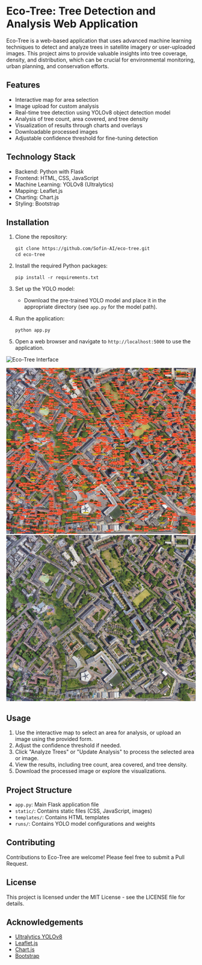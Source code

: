 # Eco-Tree: Tree Detection and Analysis Web Application

Eco-Tree is a web-based application that uses advanced machine learning techniques to detect and analyze trees in satellite imagery or user-uploaded images. This project aims to provide valuable insights into tree coverage, density, and distribution, which can be crucial for environmental monitoring, urban planning, and conservation efforts.

## Features

- Interactive map for area selection
- Image upload for custom analysis
- Real-time tree detection using YOLOv8 object detection model
- Analysis of tree count, area covered, and tree density
- Visualization of results through charts and overlays
- Downloadable processed images
- Adjustable confidence threshold for fine-tuning detection

## Technology Stack

- Backend: Python with Flask
- Frontend: HTML, CSS, JavaScript
- Machine Learning: YOLOv8 (Ultralytics)
- Mapping: Leaflet.js
- Charting: Chart.js
- Styling: Bootstrap

## Installation

1. Clone the repository:
   ```
   git clone https://github.com/Sofin-AI/eco-tree.git
   cd eco-tree
   ```

2. Install the required Python packages:
   ```
   pip install -r requirements.txt
   ```

3. Set up the YOLO model:
   - Download the pre-trained YOLO model and place it in the appropriate directory (see `app.py` for the model path).

4. Run the application:
   ```
   python app.py
   ```

5. Open a web browser and navigate to `http://localhost:5000` to use the application.
   
![Eco-Tree Interface](images/demo.gif)

![Analysis Results](images/detected.jpg) ![Analysis Results](images/Raw.jpg)

## Usage

1. Use the interactive map to select an area for analysis, or upload an image using the provided form.
2. Adjust the confidence threshold if needed.
3. Click "Analyze Trees" or "Update Analysis" to process the selected area or image.
4. View the results, including tree count, area covered, and tree density.
5. Download the processed image or explore the visualizations.

## Project Structure

- `app.py`: Main Flask application file
- `static/`: Contains static files (CSS, JavaScript, images)
- `templates/`: Contains HTML templates
- `runs/`: Contains YOLO model configurations and weights

## Contributing

Contributions to Eco-Tree are welcome! Please feel free to submit a Pull Request.

## License

This project is licensed under the MIT License - see the LICENSE file for details.

## Acknowledgements

- [Ultralytics YOLOv8](https://github.com/ultralytics/ultralytics)
- [Leaflet.js](https://leafletjs.com/)
- [Chart.js](https://www.chartjs.org/)
- [Bootstrap](https://getbootstrap.com/)


